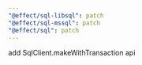 ```yaml
---
"@effect/sql-libsql": patch
"@effect/sql-mssql": patch
"@effect/sql": patch
---
```


add SqlClient.makeWithTransaction api
